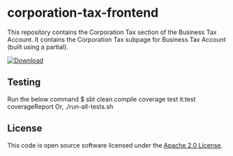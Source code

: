 
# corporation-tax-frontend

This repository contains the Corporation Tax section of the Business Tax Account. It contains the Corporation Tax subpage for Business Tax Account (built using a partial).

 [ ![Download](https://api.bintray.com/packages/hmrc/releases/corporation-tax-frontend/images/download.svg) ](https://bintray.com/hmrc/releases/corporation-tax-frontend/_latestVersion)

## Testing
Run the below command
$ sbt clean compile coverage test it:test coverageReport
Or,
./run-all-tests.sh

## License

This code is open source software licensed under the [Apache 2.0 License]("http://www.apache.org/licenses/LICENSE-2.0.html").

